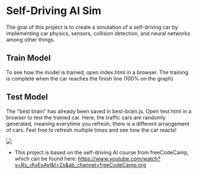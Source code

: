 # Self-Driving AI Sim
The goal of this project is to create a simulation of a self-driving car by implementing car physics, sensors, collision detection, and neural networks among other things.

## Train Model
To see how the model is trained, open index.html in a browser. The training is complete when the car reaches the finish line (100% on the graph)

## Test Model
The "best brain" has already been saved in best-brain.js. Open test.html in a browser to test the trained car. Here, the traffic cars are randomly generated, meaning everytime you refresh, there is a different arrangement of cars. Feel free to refresh multiple times and see how the car reacts!

![](https://github.com/foldupcircle/self-driving-ai/blob/main/self-driving-ai.gif)

* This project is based on the self-driving AI course from freeCodeCamp, which can be found here: https://www.youtube.com/watch?v=Rs_rAxEsAvI&t=2s&ab_channel=freeCodeCamp.org
